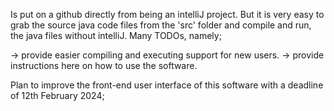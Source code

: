 Is put on a github directly from being an intelliJ project. But it is very easy to grab the source java code files from the 'src' folder and compile and run,
the java files without intelliJ. Many TODOs, namely;

-> provide easier compiling and executing support for new users.
-> provide instructions here on how to use the software.


Plan to improve the front-end user interface of this software with a deadline of 12th February 2024;

